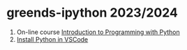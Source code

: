 # greends-ipython 2023/2024

1. On-line course [Introduction to Programming with Python](https://cs50.harvard.edu/python/2022/)
2. [Install Python in VSCode](https://code.visualstudio.com/docs/python/python-tutorial)
